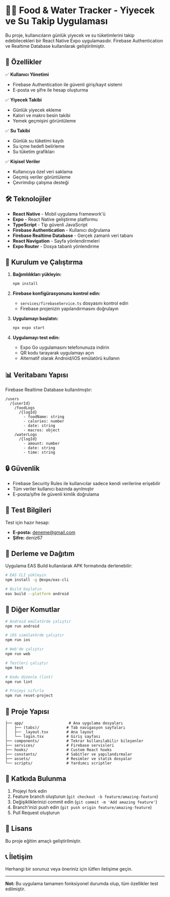 # 🍎💧 Food & Water Tracker - Yiyecek ve Su Takip Uygulaması

Bu proje, kullanıcıların günlük yiyecek ve su tüketimlerini takip edebilecekleri bir React Native Expo uygulamasıdır. Firebase Authentication ve Realtime Database kullanılarak geliştirilmiştir.

## 📱 Özellikler

✅ **Kullanıcı Yönetimi**
- Firebase Authentication ile güvenli giriş/kayıt sistemi
- E-posta ve şifre ile hesap oluşturma

✅ **Yiyecek Takibi**
- Günlük yiyecek ekleme
- Kalori ve makro besin takibi
- Yemek geçmişini görüntüleme

✅ **Su Takibi**
- Günlük su tüketimi kaydı
- Su içme hedefi belirleme
- Su tüketim grafikları

✅ **Kişisel Veriler**
- Kullanıcıya özel veri saklama
- Geçmiş veriler görüntüleme
- Çevrimdışı çalışma desteği

## 🛠 Teknolojiler

- **React Native** - Mobil uygulama framework'ü
- **Expo** - React Native geliştirme platformu
- **TypeScript** - Tip güvenli JavaScript
- **Firebase Authentication** - Kullanıcı doğrulama
- **Firebase Realtime Database** - Gerçek zamanlı veri tabanı
- **React Navigation** - Sayfa yönlendirmeleri
- **Expo Router** - Dosya tabanlı yönlendirme

## 🚀 Kurulum ve Çalıştırma

1. **Bağımlılıkları yükleyin:**
   ```bash
   npm install
   ```

2. **Firebase konfigürasyonunu kontrol edin:**
   - `services/firebaseService.ts` dosyasını kontrol edin
   - Firebase projenizin yapılandırmasını doğrulayın

3. **Uygulamayı başlatın:**
   ```bash
   npx expo start
   ```

4. **Uygulamayı test edin:**
   - Expo Go uygulamasını telefonunuza indirin
   - QR kodu tarayarak uygulamayı açın
   - Alternatif olarak Android/iOS emülatörü kullanın

## 📊 Veritabanı Yapısı

Firebase Realtime Database kullanılmıştır:

```
/users
  /{userId}
    /foodLogs
      /{logId}
        - foodName: string
        - calories: number
        - date: string
        - macros: object
    /waterLogs
      /{logId}
        - amount: number
        - date: string
        - time: string
```

## 🔒 Güvenlik

- Firebase Security Rules ile kullanıcılar sadece kendi verilerine erişebilir
- Tüm veriler kullanıcı bazında ayrılmıştır
- E-posta/şifre ile güvenli kimlik doğrulama

## 🧪 Test Bilgileri

Test için hazır hesap:
- **E-posta:** deneme@gmail.com
- **Şifre:** deniz67

## 📱 Derleme ve Dağıtım

Uygulama EAS Build kullanılarak APK formatında derlenebilir:

```bash
# EAS CLI yükleyin
npm install -g @expo/eas-cli

# Build başlatın
eas build --platform android
```

## 🎯 Diğer Komutlar

```bash
# Android emülatörde çalıştır
npm run android

# iOS simülatörde çalıştır
npm run ios

# Web'de çalıştır
npm run web

# Testleri çalıştır
npm test

# Kodu düzenle (lint)
npm run lint

# Projeyi sıfırla
npm run reset-project
```

## 📁 Proje Yapısı

```
├── app/                    # Ana uygulama dosyaları
│   ├── (tabs)/            # Tab navigasyon sayfaları
│   ├── _layout.tsx        # Ana layout
│   └── login.tsx          # Giriş sayfası
├── components/            # Tekrar kullanılabilir bileşenler
├── services/              # Firebase servisleri
├── hooks/                 # Custom React hooks
├── constants/             # Sabitler ve yapılandırmalar
├── assets/                # Resimler ve statik dosyalar
└── scripts/               # Yardımcı scriptler
```

## 🤝 Katkıda Bulunma

1. Projeyi fork edin
2. Feature branch oluşturun (`git checkout -b feature/amazing-feature`)
3. Değişikliklerinizi commit edin (`git commit -m 'Add amazing feature'`)
4. Branch'inizi push edin (`git push origin feature/amazing-feature`)
5. Pull Request oluşturun

## 📄 Lisans

Bu proje eğitim amaçlı geliştirilmiştir.

## 📞 İletişim

Herhangi bir sorunuz veya öneriniz için lütfen iletişime geçin.

---

**Not:** Bu uygulama tamamen fonksiyonel durumda olup, tüm özellikler test edilmiştir.